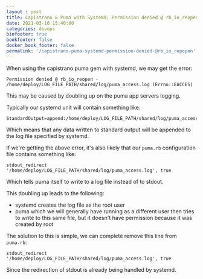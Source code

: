 ```yaml
---
layout : post
title: Capistrano & Puma with Systemd; Permission denied @ rb_io_reopen
date: 2021-03-16 15:40:00
categories: devops
biofooter: true
bookfooter: false
docker_book_footer: false
permalink: '/capistrano-puma-systemd-permission-denied-@rb_io_repopen'
---
```


When using the capistrano puma gem with systemd, we may get the error:

```
Permission denied @ rb_io_reopen - /home/deploy/LOG_FILE_PATH/shared/log/puma_access.log (Errno::EACCES)
```

This may be caused by doubling up on the puma app servers logging.

Typically our systemd unit will contain something like:

```
StandardOutput=append:/home/deploy/LOG_FILE_PATH/shared/log/puma_access.log
```

Which means that any data written to standard output will be appended to the log file specified by systemd.

If we're getting the above error, it's also likely that our `puma.rb` configuration file contains something like:

```
stdout_redirect '/home/deploy/LOG_FILE_PATH/shared/log/puma_access.log', true
```

Which tells puma itself to write to a log file instead of to stdout.

This doubling up leads to the following:

- systemd creates the log file as the root user
- puma which we will generally have running as a different user then tries to write to this same file, but it doesn't have permission because it was created by root

The solution to this is simple, we can complete remove this line from `puma.rb`:

```
stdout_redirect '/home/deploy/LOG_FILE_PATH/shared/log/puma_access.log', true
```

Since the redirection of stdout is already being handled by systemd.